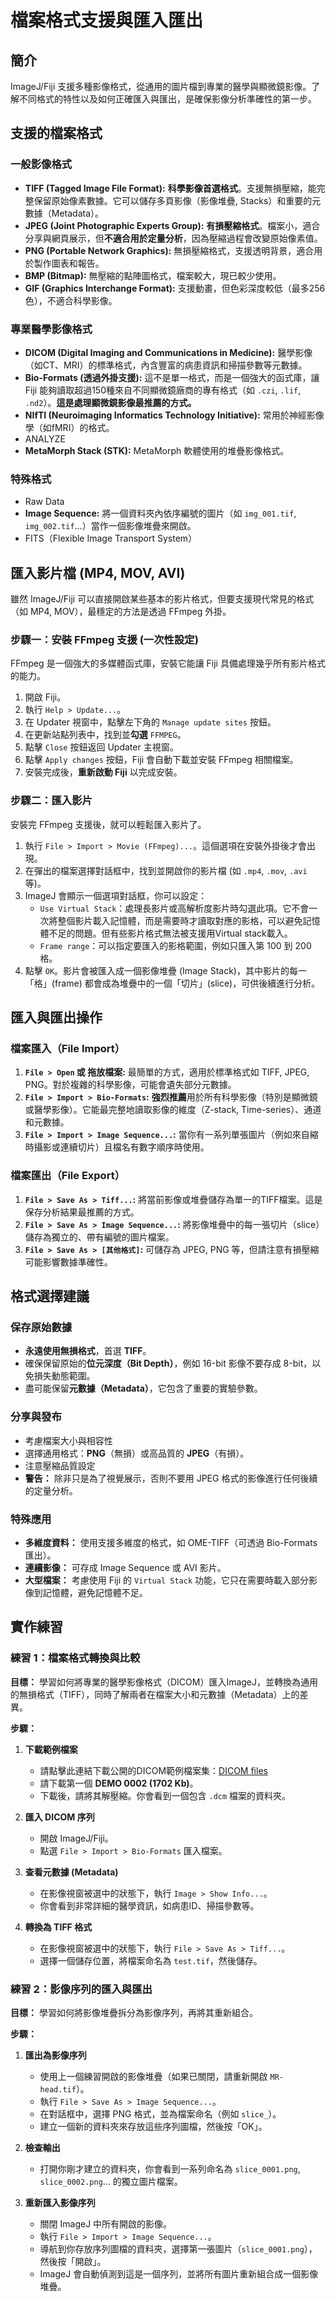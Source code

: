 # 檔案格式支援與匯入匯出

## 簡介
ImageJ/Fiji 支援多種影像格式，從通用的圖片檔到專業的醫學與顯微鏡影像。了解不同格式的特性以及如何正確匯入與匯出，是確保影像分析準確性的第一步。

## 支援的檔案格式

### 一般影像格式
- **TIFF (Tagged Image File Format):** **科學影像首選格式**。支援無損壓縮，能完整保留原始像素數據。它可以儲存多頁影像（影像堆疊, Stacks）和重要的元數據（Metadata）。
- **JPEG (Joint Photographic Experts Group):** **有損壓縮格式**。檔案小，適合分享與網頁展示，但**不適合用於定量分析**，因為壓縮過程會改變原始像素值。
- **PNG (Portable Network Graphics):** 無損壓縮格式，支援透明背景，適合用於製作圖表和報告。
- **BMP (Bitmap):** 無壓縮的點陣圖格式，檔案較大，現已較少使用。
- **GIF (Graphics Interchange Format):** 支援動畫，但色彩深度較低（最多256色），不適合科學影像。

### 專業醫學影像格式
- **DICOM (Digital Imaging and Communications in Medicine):** 醫學影像（如CT、MRI）的標準格式，內含豐富的病患資訊和掃描參數等元數據。
- **Bio-Formats (透過外掛支援):** 這不是單一格式，而是一個強大的函式庫，讓 Fiji 能夠讀取超過150種來自不同顯微鏡廠商的專有格式（如 `.czi`, `.lif`, `.nd2`）。**這是處理顯微鏡影像最推薦的方式。**
- **NIfTI (Neuroimaging Informatics Technology Initiative):** 常用於神經影像學（如fMRI）的格式。
- ANALYZE
- **MetaMorph Stack (STK):** MetaMorph 軟體使用的堆疊影像格式。

### 特殊格式
- Raw Data
- **Image Sequence:** 將一個資料夾內依序編號的圖片（如 `img_001.tif`, `img_002.tif`...）當作一個影像堆疊來開啟。
- FITS（Flexible Image Transport System）

## 匯入影片檔 (MP4, MOV, AVI)

雖然 ImageJ/Fiji 可以直接開啟某些基本的影片格式，但要支援現代常見的格式（如 MP4, MOV），最穩定的方法是透過 FFmpeg 外掛。

### 步驟一：安裝 FFmpeg 支援 (一次性設定)

FFmpeg 是一個強大的多媒體函式庫，安裝它能讓 Fiji 具備處理幾乎所有影片格式的能力。

1.  開啟 Fiji。
2.  執行 `Help > Update...`。
3.  在 Updater 視窗中，點擊左下角的 `Manage update sites` 按鈕。
4.  在更新站點列表中，找到並**勾選** `FFMPEG`。
5.  點擊 `Close` 按鈕返回 Updater 主視窗。
6.  點擊 `Apply changes` 按鈕，Fiji 會自動下載並安裝 FFmpeg 相關檔案。
7.  安裝完成後，**重新啟動 Fiji** 以完成安裝。

### 步驟二：匯入影片

安裝完 FFmpeg 支援後，就可以輕鬆匯入影片了。

1.  執行 `File > Import > Movie (FFmpeg)...`。這個選項在安裝外掛後才會出現。
2.  在彈出的檔案選擇對話框中，找到並開啟你的影片檔 (如 `.mp4`, `.mov`, `.avi` 等)。
3.  ImageJ 會顯示一個選項對話框，你可以設定：
    *   `Use Virtual Stack`：處理長影片或高解析度影片時勾選此項。它不會一次將整個影片載入記憶體，而是需要時才讀取對應的影格，可以避免記憶體不足的問題。但有些影片格式無法被支援用Virtual stack載入。
    *   `Frame range`：可以指定要匯入的影格範圍，例如只匯入第 100 到 200 格。
4.  點擊 `OK`。影片會被匯入成一個影像堆疊 (Image Stack)，其中影片的每一「格」(frame) 都會成為堆疊中的一個「切片」(slice)，可供後續進行分析。

## 匯入與匯出操作

### 檔案匯入（File Import）
1.  **`File > Open` 或 拖放檔案:** 最簡單的方式，適用於標準格式如 TIFF, JPEG, PNG。對於複雜的科學影像，可能會遺失部分元數據。
2.  **`File > Import > Bio-Formats`:** **強烈推薦**用於所有科學影像（特別是顯微鏡或醫學影像）。它能最完整地讀取影像的維度（Z-stack, Time-series）、通道和元數據。
3.  **`File > Import > Image Sequence...`:** 當你有一系列單張圖片（例如來自縮時攝影或連續切片）且檔名有數字順序時使用。

### 檔案匯出（File Export）
1.  **`File > Save As > Tiff...`:** 將當前影像或堆疊儲存為單一的TIFF檔案。這是保存分析結果最推薦的方式。
2.  **`File > Save As > Image Sequence...`:** 將影像堆疊中的每一張切片（slice）儲存為獨立的、帶有編號的圖片檔案。
3.  **`File > Save As > [其他格式]`:** 可儲存為 JPEG, PNG 等，但請注意有損壓縮可能影響數據準確性。

## 格式選擇建議

### 保存原始數據
- **永遠使用無損格式**，首選 **TIFF**。
- 確保保留原始的**位元深度（Bit Depth）**，例如 16-bit 影像不要存成 8-bit，以免損失動態範圍。
- 盡可能保留**元數據（Metadata）**，它包含了重要的實驗參數。

### 分享與發布
- 考慮檔案大小與相容性
- 選擇通用格式：**PNG**（無損）或高品質的 **JPEG**（有損）。
- 注意壓縮品質設定
- **警告：** 除非只是為了視覺展示，否則不要用 JPEG 格式的影像進行任何後續的定量分析。

### 特殊應用
- **多維度資料：** 使用支援多維度的格式，如 OME-TIFF（可透過 Bio-Formats 匯出）。
- **連續影像：** 可存成 Image Sequence 或 AVI 影片。
- **大型檔案：** 考慮使用 Fiji 的 `Virtual Stack` 功能，它只在需要時載入部分影像到記憶體，避免記憶體不足。

## 實作練習

### 練習 1：檔案格式轉換與比較

**目標：** 學習如何將專業的醫學影像格式（DICOM）匯入ImageJ，並轉換為通用的無損格式（TIFF），同時了解兩者在檔案大小和元數據（Metadata）上的差異。

**步驟：**

1.  **下載範例檔案**
    *   請點擊此連結下載公開的DICOM範例檔案集：[DICOM files](https://www.rubomedical.com/dicom_files/index.html)
    *   請下載第一個 **DEMO 0002 (1702 Kb)**。
    *   下載後，請將其解壓縮。你會看到一個包含 `.dcm` 檔案的資料夾。

2.  **匯入 DICOM 序列**
    *   開啟 ImageJ/Fiji。
    *   點選 `File > Import > Bio-Formats` 匯入檔案。

3.  **查看元數據 (Metadata)**
    *   在影像視窗被選中的狀態下，執行 `Image > Show Info...`。
    *   你會看到非常詳細的醫學資訊，如病患ID、掃描參數等。

4.  **轉換為 TIFF 格式**
    *   在影像視窗被選中的狀態下，執行 `File > Save As > Tiff...`。
    *   選擇一個儲存位置，將檔案命名為 `test.tif`，然後儲存。

### 練習 2：影像序列的匯入與匯出

**目標：** 學習如何將影像堆疊拆分為影像序列，再將其重新組合。

**步驟：**

1.  **匯出為影像序列**
    *   使用上一個練習開啟的影像堆疊（如果已關閉，請重新開啟 `MR-head.tif`）。
    *   執行 `File > Save As > Image Sequence...`。
    *   在對話框中，選擇 PNG 格式，並為檔案命名（例如 `slice_`）。
    *   建立一個新的資料夾來存放這些序列圖檔，然後按「OK」。

2.  **檢查輸出**
    *   打開你剛才建立的資料夾，你會看到一系列命名為 `slice_0001.png`, `slice_0002.png`... 的獨立圖片檔案。

3.  **重新匯入影像序列**
    *   關閉 ImageJ 中所有開啟的影像。
    *   執行 `File > Import > Image Sequence...`。
    *   導航到你存放序列圖檔的資料夾，選擇第一張圖片（`slice_0001.png`），然後按「開啟」。
    *   ImageJ 會自動偵測到這是一個序列，並將所有圖片重新組合成一個影像堆疊。
